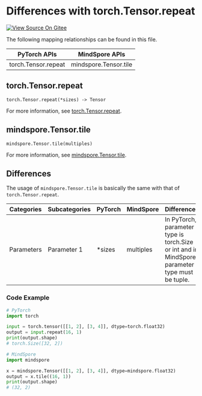 # Differences with torch.Tensor.repeat

[![View Source On Gitee](https://mindspore-website.obs.cn-north-4.myhuaweicloud.com/website-images/r2.3.2/resource/_static/logo_source_en.svg)](https://gitee.com/mindspore/docs/blob/r2.3.2/docs/mindspore/source_en/note/api_mapping/pytorch_diff/tensor_repeat.md)

The following mapping relationships can be found in this file.

|     PyTorch APIs      |      MindSpore APIs       |
| :-------------------: | :-----------------------: |
|   torch.Tensor.repeat    |   mindspore.Tensor.tile    |

## torch.Tensor.repeat

```text
torch.Tensor.repeat(*sizes) -> Tensor
```

For more information, see [torch.Tensor.repeat](https://pytorch.org/docs/1.8.1/tensors.html#torch.Tensor.repeat).

## mindspore.Tensor.tile

```text
mindspore.Tensor.tile(multiples)
```

For more information, see [mindspore.Tensor.tile](https://www.mindspore.cn/docs/en/r2.3.2/api_python/mindspore/Tensor/mindspore.Tensor.tile.html).

## Differences

The usage of `mindspore.Tensor.tile` is basically the same with that of `torch.Tensor.repeat`.

| Categories | Subcategories| PyTorch | MindSpore |Differences |
| ---- | ----- | ------- | --------- |------------------ |
| Parameters | Parameter 1 | *sizes   | multiples         | In PyTorch, parameter type is torch.Size or int and in MindSpore, parameter type must be tuple. |

### Code Example

```python
# PyTorch
import torch

input = torch.tensor([[1, 2], [3, 4]], dtype=torch.float32)
output = input.repeat(16, 1)
print(output.shape)
# torch.Size([32, 2])

# MindSpore
import mindspore

x = mindspore.Tensor([[1, 2], [3, 4]], dtype=mindspore.float32)
output = x.tile((16, 1))
print(output.shape)
# (32, 2)
```
